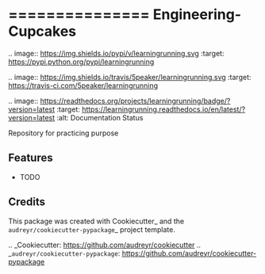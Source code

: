 ===============
Engineering-Cupcakes
===============

.. image:: https://img.shields.io/pypi/v/learningrunning.svg
        :target: https://pypi.python.org/pypi/learningrunning

.. image:: https://img.shields.io/travis/5peaker/learningrunning.svg
        :target: https://travis-ci.com/5peaker/learningrunning

.. image:: https://readthedocs.org/projects/learningrunning/badge/?version=latest
        :target: https://learningrunning.readthedocs.io/en/latest/?version=latest
        :alt: Documentation Status

Repository for practicing purpose

Features
--------

* TODO

Credits
-------

This package was created with Cookiecutter_ and the `audreyr/cookiecutter-pypackage`_ project template.

.. _Cookiecutter: https://github.com/audreyr/cookiecutter
.. _`audreyr/cookiecutter-pypackage`: https://github.com/audreyr/cookiecutter-pypackage